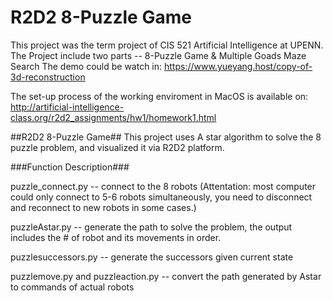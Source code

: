 # R2D2 8-Puzzle Game
This project was the term project of CIS 521 Artificial Intelligence at UPENN.
The Project include two parts -- 8-Puzzle Game & Multiple Goads Maze Search
The demo could be watch in: https://www.yueyang.host/copy-of-3d-reconstruction

The set-up process of the working enviroment in MacOS is available on: http://artificial-intelligence-class.org/r2d2_assignments/hw1/homework1.html

##R2D2 8-Puzzle Game##
This project uses A star algorithm to solve the 8 puzzle problem,
and visualized it via R2D2 platform.

###Function Description###

puzzle_connect.py -- connect to the 8 robots (Attentation: most computer could only connect to 5-6 robots simultaneously, you need to disconnect and reconnect to new robots in some cases.)

puzzleAstar.py -- generate the path to solve the problem, the output includes the # of robot and its movements in order.

puzzlesuccessors.py -- generate the successors given current state

puzzlemove.py and puzzleaction.py -- convert the path generated by Astar to commands of actual robots
